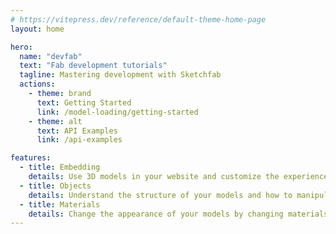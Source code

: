 ```yaml
---
# https://vitepress.dev/reference/default-theme-home-page
layout: home

hero:
  name: "devfab"
  text: "Fab development tutorials"
  tagline: Mastering development with Sketchfab
  actions:
    - theme: brand
      text: Getting Started
      link: /model-loading/getting-started
    - theme: alt
      text: API Examples
      link: /api-examples

features:
  - title: Embedding
    details: Use 3D models in your website and customize the experience by changing appearance and behavior of the model.
  - title: Objects
    details: Understand the structure of your models and how to manipulate objects with the API.
  - title: Materials
    details: Change the appearance of your models by changing materials and textures.
---
```


